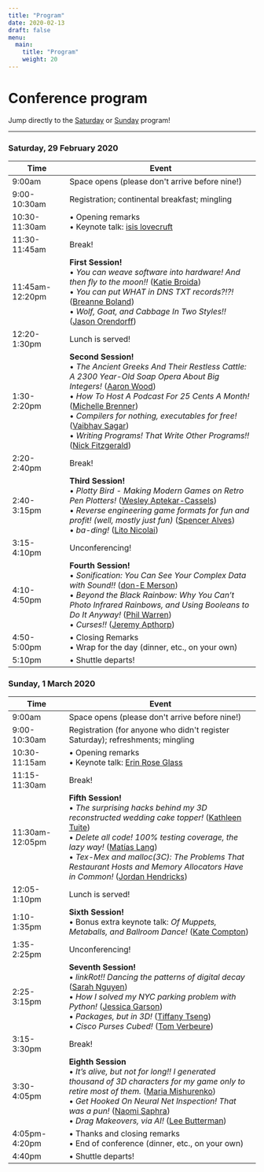 ```yaml
---
title: "Program"
date: 2020-02-13
draft: false
menu:
  main:
    title: "Program"
    weight: 20
---
```

# Conference program

Jump directly to the [Saturday](#saturday) or [Sunday](#sunday) program!

---

<a name="saturday"></a>

### Saturday, 29 February 2020

<div style="font-size: 100%;" class="scheduletable">

<div></div>

Time             | Event
-----------------|-------------------------------------------------------------------------
9:00am          | Space opens (please don't arrive before nine!)
9:00-10:30am    | Registration; continental breakfast; mingling
10:30-11:30am   | &bull; Opening remarks <br /> &bull; Keynote talk: [isis lovecruft](/speakers#isis-agora-lovecruft)
11:30-11:45am   | Break!
11:45am-12:20pm | **First Session!** <br/> &bull; *You can weave software into hardware! And then fly to the moon!!* ([Katie Broida](/speakers#katie-broida))<br /> &bull; *You can put WHAT in DNS TXT records?!?!* ([Breanne Boland](/speakers#breanne-boland))<br /> &bull; *Wolf, Goat, and Cabbage In Two Styles!!* ([Jason Orendorff](/speakers#jason-orendorff))
12:20-1:30pm    | Lunch is served!
1:30-2:20pm     | **Second Session!** <br/> &bull; *The Ancient Greeks And Their Restless Cattle: A 2300 Year-Old Soap Opera About Big Integers!* ([Aaron Wood](/speakers#aaron-wood))<br /> &bull; *How To Host A Podcast For 25 Cents A Month!* ([Michelle Brenner](/speakers#michelle-brenner))<br /> &bull; *Compilers for nothing, executables for free!* ([Vaibhav Sagar](/speakers#vaibhav-sagar)) <br /> &bull; *Writing Programs! That Write Other Programs!!* ([Nick Fitzgerald](/speakers#nick-fitzgerald))
2:20-2:40pm     | Break!
2:40-3:15pm     | **Third Session!** <br/> &bull; *Plotty Bird - Making Modern Games on Retro Pen Plotters!* ([Wesley Aptekar-Cassels](/speakers#wesley-aptekar-cassels))<br /> &bull; *Reverse engineering game formats for fun and profit! (well, mostly just fun)* ([Spencer Alves](/speakers#spencer-alves))<br /> &bull; *ba-ding!* ([Lito Nicolai](/speakers#lito-nicolai))
3:15-4:10pm     | Unconferencing!
4:10-4:50pm     | **Fourth Session!** <br /> &bull; *Sonification: You Can See Your Complex Data with Sound!!* ([don-E Merson](/speakers#don-e-merson))<br /> &bull; *Beyond the Black Rainbow:  Why You Can’t Photo Infrared Rainbows, and Using Booleans to Do It Anyway!* ([Phil Warren](/speakers#phil-warren)) <br /> &bull; *Curses!!* ([Jeremy Apthorp](/speakers#jeremy-apthorp))
4:50-5:00pm     | &bull; Closing Remarks <br/> &bull; Wrap for the day (dinner, etc., on your own)
5:10pm     | &bull; Shuttle departs! <br/>

</div>

<a name="sunday"></a>

### Sunday, 1 March 2020

<div style="font-size:100%;"  class="scheduletable">

<div></div>

Time            | Event
-----------------|-------------------------------------------------------------------------
9:00am          | Space opens (please don't arrive before nine!)
9:00-10:30am    | Registration (for anyone who didn't register Saturday); refreshments; mingling
10:30-11:15am   | &bull; Opening remarks <br /> &bull; Keynote talk: [Erin Rose Glass](/speakers#erin-rose-glass)
11:15-11:30am   | Break!
11:30am-12:05pm    | **Fifth Session!** <br /> &bull; *The surprising hacks behind my 3D reconstructed wedding cake topper!* ([Kathleen Tuite](/speakers#kathleen-tuite)) <br /> &bull; *Delete all code! 100% testing coverage, the lazy way!* ([Matías Lang](/speakers#matías-lang))<br /> &bull; *Tex-Mex and malloc(3C): The Problems That Restaurant Hosts and Memory Allocators Have in Common!* ([Jordan Hendricks](/speakers#jordan-hendricks))
12:05-1:10pm     | Lunch is served!
1:10-1:35pm     | **Sixth Session!** <br /> &bull; Bonus extra keynote talk: *Of Muppets, Metaballs, and Ballroom Dance!* ([Kate Compton](/speakers/#kate-compton))
1:35-2:25pm | Unconferencing!
2:25-3:15pm | **Seventh Session!** <br /> &bull; *linkRot!! Dancing the patterns of digital decay* ([Sarah Nguyen](/speakers#sarah-nguyen)) <br /> &bull; *How I solved my NYC parking problem with Python!* ([Jessica Garson](/speakers#jessica-garson)) <br /> &bull; *Packages, but in 3D!* ([Tiffany Tseng](/speakers#tiffany-tseng))<br /> &bull; *Cisco Purses Cubed!* ([Tom Verbeure](/speakers#tom-verbeure))
3:15-3:30pm     | Break!
3:30-4:05pm     | **Eighth Session** <br /> &bull; *It’s alive, but not for long!! I generated thousand of 3D characters for my game only to retire most of them.* ([Maria Mishurenko](/speakers#maria-mishurenko))<br /> &bull; *Get Hooked On Neural Net Inspection! That was a pun!* ([Naomi Saphra](/speakers#naomi-saphra))<br /> &bull; *Drag Makeovers, via AI!* ([Lee Butterman](/speakers#lee-butterman))
4:05pm-4:20pm  | &bull; Thanks and closing remarks <br /> &bull; End of conference (dinner, etc., on your own)
4:40pm  | &bull; Shuttle departs! <br />

</div>
